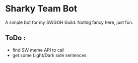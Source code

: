 # Sharky Team Bot

A simple bot for my SWGOH Guild. Nothig fancy here, just fun.

## ToDo :
* find SW meme API to call
* get some Light/Dark side sentences